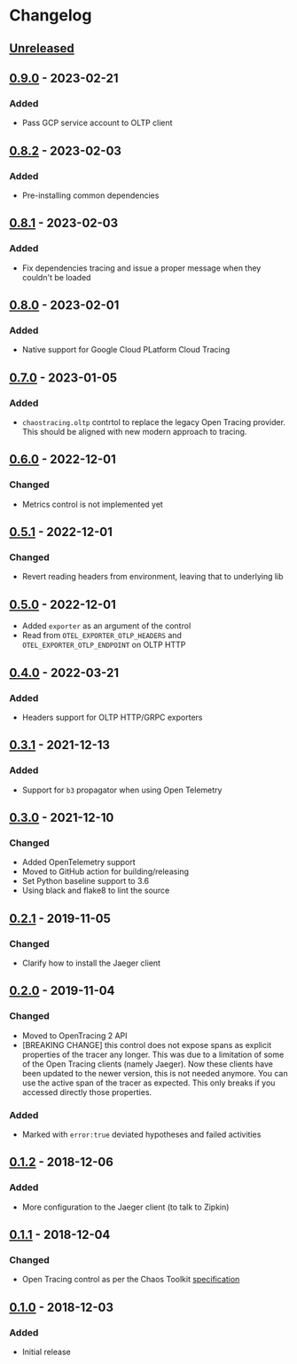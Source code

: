 # Changelog

## [Unreleased][]

[Unreleased]: https://github.com/chaostoolkit-incubator/chaostoolkit-opentracing/compare/0.9.0...HEAD

## [0.9.0][] - 2023-02-21

[0.9.0]: https://github.com/chaostoolkit-incubator/chaostoolkit-opentracing/compare/0.8.2...0.9.0

### Added

- Pass GCP service account to OLTP client

## [0.8.2][] - 2023-02-03

[0.8.2]: https://github.com/chaostoolkit-incubator/chaostoolkit-opentracing/compare/0.8.1...0.8.2

### Added

- Pre-installing common dependencies

## [0.8.1][] - 2023-02-03

[0.8.1]: https://github.com/chaostoolkit-incubator/chaostoolkit-opentracing/compare/0.8.0...0.8.1

### Added

- Fix dependencies tracing and issue a proper message when they couldn't be loaded

## [0.8.0][] - 2023-02-01

[0.8.0]: https://github.com/chaostoolkit-incubator/chaostoolkit-opentracing/compare/0.7.0...0.8.0

### Added

- Native support for Google Cloud PLatform Cloud Tracing

## [0.7.0][] - 2023-01-05

[0.7.0]: https://github.com/chaostoolkit-incubator/chaostoolkit-opentracing/compare/0.6.0...0.7.0

### Added

- `chaostracing.oltp` contrtol to replace the legacy Open Tracing provider.
  This should be aligned with new modern approach to tracing.

## [0.6.0][] - 2022-12-01

[0.6.0]: https://github.com/chaostoolkit-incubator/chaostoolkit-opentracing/compare/0.5.1...0.6.0

### Changed

- Metrics control is not implemented yet

## [0.5.1][] - 2022-12-01

[0.5.1]: https://github.com/chaostoolkit-incubator/chaostoolkit-opentracing/compare/0.5.0...0.5.1

### Changed

- Revert reading headers from environment, leaving that to underlying lib

## [0.5.0][] - 2022-12-01

[0.5.0]: https://github.com/chaostoolkit-incubator/chaostoolkit-opentracing/compare/0.4.0...0.5.0

- Added `exporter` as an argument of the control
- Read from `OTEL_EXPORTER_OTLP_HEADERS` and `OTEL_EXPORTER_OTLP_ENDPOINT` on OLTP HTTP


## [0.4.0][] - 2022-03-21

[0.4.0]: https://github.com/chaostoolkit-incubator/chaostoolkit-opentracing/compare/0.3.1...0.4.0

### Added

-   Headers support for OLTP HTTP/GRPC exporters

## [0.3.1][] - 2021-12-13

[0.3.1]: https://github.com/chaostoolkit-incubator/chaostoolkit-opentracing/compare/0.3.0...0.3.1

### Added

-   Support for `b3` propagator when using Open Telemetry

## [0.3.0][] - 2021-12-10

[0.3.0]: https://github.com/chaostoolkit-incubator/chaostoolkit-opentracing/compare/0.2.1...0.3.0

### Changed

-   Added OpenTelemetry support
-   Moved to GitHub action for building/releasing
-   Set Python baseline support to 3.6
-   Using black and flake8 to lint the source

## [0.2.1][] - 2019-11-05

[0.2.1]: https://github.com/chaostoolkit-incubator/chaostoolkit-opentracing/compare/0.2.0...0.2.1

### Changed

-   Clarify how to install the Jaeger client

## [0.2.0][] - 2019-11-04

[0.2.0]: https://github.com/chaostoolkit-incubator/chaostoolkit-opentracing/compare/0.1.2...0.2.0

### Changed

-   Moved to OpenTracing 2 API
-   [BREAKING CHANGE] this control does not expose spans as explicit properties
    of the tracer any longer. This was due to a limitation of some of the
    Open Tracing clients (namely Jaeger). Now these clients have been updated
    to the newer version, this is not needed anymore. You can use the
    active span of the tracer as expected. This only breaks if you accessed
    directly those properties.

### Added

-   Marked with `error:true` deviated hypotheses and failed activities

## [0.1.2][] - 2018-12-06

[0.1.2]: https://github.com/chaostoolkit-incubator/chaostoolkit-opentracing/compare/0.1.1...0.1.2

### Added

-   More configuration to the Jaeger client (to talk to Zipkin)

## [0.1.1][] - 2018-12-04

[0.1.1]: https://github.com/chaostoolkit-incubator/chaostoolkit-opentracing/compare/0.1.0...0.1.1

### Changed

-   Open Tracing control as per the Chaos Toolkit [specification][spec]

[spec]: https://docs.chaostoolkit.org/reference/api/experiment/#controls

## [0.1.0][] - 2018-12-03

[0.1.0]: https://github.com/chaostoolkit-incubator/chaostoolkit-opentracing/tree/0.1.0

### Added

-   Initial release
